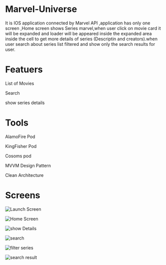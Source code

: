 # Marvel-Universe
It is IOS application connected by Marvel API ,application has only one screen ,Home screen shows Series marvel,when user click on movie card it will be expanded and loader will be
appeared inside the expanded area inside the cell to get more details
of series (Descriptin and creators).when user search about series list filtered and show only the
search results for user.

# Featuers
List of Movies

Search 

show series details 

# Tools
AlamoFire Pod

KingFisher Pod

Cosoms pod

MVVM Design Pattern

Clean Architecture

# Screens 
![Launch Screen](https://github.com/17hadeerahmed/Marvel-Universe/assets/44212089/642e460c-37e6-4dd9-af4a-48e04e9485f0)

![Home Screen](https://github.com/17hadeerahmed/Marvel-Universe/assets/44212089/8c19ce8f-b27a-49da-a4a7-0f6bb9aaebfb)

![show Details](https://github.com/17hadeerahmed/Marvel-Universe/assets/44212089/73afc82b-a605-41b3-a10d-3e241c85ebc1)

![search](https://github.com/17hadeerahmed/Marvel-Universe/assets/44212089/fe8f2c28-05f7-4deb-9373-f6bdf99bed3b)

![filter series](https://github.com/17hadeerahmed/Marvel-Universe/assets/44212089/7bd51610-4ff3-47a9-bdb7-bb9c60a90298)

![search result](https://github.com/17hadeerahmed/Marvel-Universe/assets/44212089/ff9a1a14-bff0-422e-898d-8a8ffe7a8e3f)
